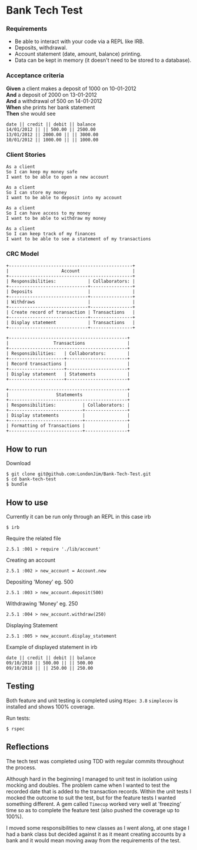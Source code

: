 # Bank Tech Test

### Requirements

* Be able to interact with your code via a REPL like IRB.
* Deposits, withdrawal.
* Account statement (date, amount, balance) printing.
* Data can be kept in memory (it doesn't need to be stored to a database).

### Acceptance criteria

**Given** a client makes a deposit of 1000 on 10-01-2012  
**And** a deposit of 2000 on 13-01-2012  
**And** a withdrawal of 500 on 14-01-2012  
**When** she prints her bank statement  
**Then** she would see
```
date || credit || debit || balance
14/01/2012 || || 500.00 || 2500.00
13/01/2012 || 2000.00 || || 3000.00
10/01/2012 || 1000.00 || || 1000.00
```

### Client Stories

```
As a client
So I can keep my money safe
I want to be able to open a new account
```
```
As a client
So I can store my money
I want to be able to deposit into my account
```
```
As a client
So I can have access to my money
I want to be able to withdraw my money
```
```
As a client
So I can keep track of my finances
I want to be able to see a statement of my transactions
```

### CRC Model

```
+-----------------------------------------------+
|                    Account                    |
+-----------------------------------------------+
| Responsibilities:            | Collaborators: |
+------------------------------+----------------+
| Deposits                     |                |
+------------------------------+----------------+
| Withdraws                    |                |
+------------------------------+----------------+
| Create record of transaction | Transactions   |
+------------------------------+----------------+
| Display statement            | Transactions   |
+------------------------------+----------------+

+---------------------------------------------+
|                 Transactions                |
+---------------------------------------------+
| Responsibilities:   | Collaborators:        |
+---------------------+-----------------------+
| Record transactions |                       |
+---------------------+-----------------------+
| Display statement   | Statements            |
+---------------------+-----------------------+

+---------------------------------------------+
|                  Statements                 |
+---------------------------------------------+
| Responsibilities:          | Collaborators: |
+----------------------------+----------------+
| Display statements         |                |
+----------------------------+----------------+
| Formatting of Transactions |                |
+----------------------------+----------------+
```

## How to run

Download

```
$ git clone git@github.com:LondonJim/Bank-Tech-Test.git
$ cd bank-tech-test
$ bundle
```

## How to use
Currently it can be run only through an REPL in this case irb

```
$ irb
```

Require the related file
```
2.5.1 :001 > require './lib/account'
```

Creating an account
```
2.5.1 :002 > new_account = Account.new
```

Depositing 'Money' eg. 500

```
2.5.1 :003 > new_account.deposit(500)
```

Withdrawing 'Money' eg. 250
```
2.5.1 :004 > new_account.withdraw(250)
```

Displaying Statement
```
2.5.1 :005 > new_account.display_statement
```

Example of displayed statement in irb
```
date || credit || debit || balance
09/10/2018 || 500.00 || || 500.00
09/10/2018 || || 250.00 || 250.00
```

## Testing

Both feature and unit testing is completed using `RSpec 3.8`
`simplecov` is installed and shows 100% coverage.

Run tests:
```
$ rspec
```

## Reflections
The tech test was completed using TDD with regular commits throughout the process.

Although hard in the beginning I managed to unit test in isolation using mocking and doubles. The problem came when I wanted to test the recorded date that is added to the transaction records. Within the unit tests I mocked the outcome to suit the test, but for the feature tests I wanted something different. A gem called `Timecop` worked very well at 'freezing' time so as to complete the feature test (also pushed the coverage up to 100%).

I moved some responsibilities to new classes as I went along, at one stage I had a bank class but decided against it as it meant creating accounts by a bank and it would mean moving away from the requirements of the test.
